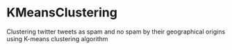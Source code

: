 # KMeansClustering
Clustering twitter tweets as spam and no spam by their geographical origins using K-means clustering algorithm
